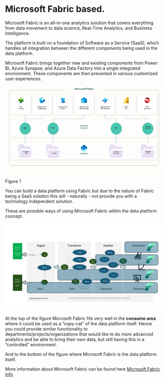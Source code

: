 # Microsoft Fabric based.

Microsoft Fabric is an all-in-one analytics solution that covers everything from data movement to data science, Real-Time Analytics, and Business Intelligence.

The platform is built on a foundation of Software as a Service (SaaS), which handles all integration between the different components being used in the data platform.

Microsoft Fabric brings together new and existing components from Power BI, Azure Synapse, and Azure Data Factory into a single integrated environment. These components are then presented in various customized user experiences.

![figure1](../images/Fabric.bmp)
 
Figure 1

You can build a data platform using Fabric but due to the nature of Fabric being a SaaS solution this will - naturally - not provide you with a technology independent solution.

These are possible ways of using Microsoft Fabric within the data platform concept.

![Fabric](../images/Slide18.JPG)

At the top of the figure Microsoft Fabric fits very well in the **consume area** where it could be used as a “copy-cat” of the data platform itself. Hence you could provide similar functionality to departments/projects/organizations that would like to do more advanced analytics and be able to bring their own data, but still having this in a “controlled” environment.

And to the bottom of the figure where Microsoft Fabric is the data platform itself.

More information about Microsoft Fabric can be found here [Microsoft Fabric Info](https://www.microsoft.com/en-us/microsoft-fabric)
